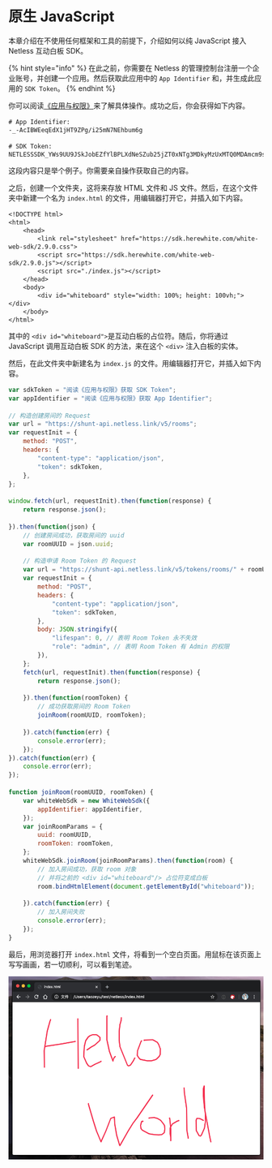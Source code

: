 # 原生 JavaScript

本章介绍在不使用任何框架和工具的前提下，介绍如何以纯 JavaScript 接入 Netless 互动白板 SDK。

{% hint style="info" %}
在此之前，你需要在 Netless 的管理控制台注册一个企业账号，并创建一个应用。然后获取此应用中的 `App Identifier` 和，并生成此应用的 `SDK Token`。
{% endhint %}

你可以阅读[《应用与权限》](https://developer.netless.group/documents/guan-li-kong-zhi-tai/applications-and-authority)来了解具体操作。成功之后，你会获得如下内容。

```text
# App Identifier:
-_-AcIBWEeqEdX1jHT9ZPg/i25mN7NEhbum6g

# SDK Token:
NETLESSSDK_YWs9UU9JSkJobEZfYlBPLXdNeSZub25jZT0xNTg3MDkyMzUxMTQ0MDAmcm9sZT0wJnNpZz1mYmUzOTI3MjhkZmVhNTc4MzllZTdhNWQ3N2RhZjdjNjkyZmUwNzk1Y2M2MGFhMzE1Y2YxZDY1YmMxODkxNmRi
```

这段内容只是举个例子。你需要亲自操作获取自己的内容。

之后，创建一个文件夹，这将来存放 HTML 文件和 JS 文件。然后，在这个文件夹中新建一个名为 `index.html` 的文件，用编辑器打开它，并插入如下内容。

```markup
<!DOCTYPE html>
<html>
    <head>
        <link rel="stylesheet" href="https://sdk.herewhite.com/white-web-sdk/2.9.0.css">
        <script src="https://sdk.herewhite.com/white-web-sdk/2.9.0.js"></script>
        <script src="./index.js"></script>
    </head>
    <body>
        <div id="whiteboard" style="width: 100%; height: 100vh;"></div>
    </body>
</html>
```

其中的 `<div id="whiteboard">`是互动白板的占位符。随后，你将通过 JavaScript 调用互动白板 SDK 的方法，来在这个 `<div>` 注入白板的实体。

然后，在此文件夹中新建名为 `index.js` 的文件。用编辑器打开它，并插入如下内容。

```javascript
var sdkToken = "阅读《应用与权限》获取 SDK Token";
var appIdentifier = "阅读《应用与权限》获取 App Identifier";

// 构造创建房间的 Request
var url = "https://shunt-api.netless.link/v5/rooms";
var requestInit = {
    method: "POST",
    headers: {
        "content-type": "application/json",
        "token": sdkToken,
    },
};

window.fetch(url, requestInit).then(function(response) {
    return response.json();

}).then(function(json) {
    // 创建房间成功，获取房间的 uuid
    var roomUUID = json.uuid;

    // 构造申请 Room Token 的 Request
    var url = "https://shunt-api.netless.link/v5/tokens/rooms/" + roomUUID;
    var requestInit = {
        method: "POST",
        headers: {
            "content-type": "application/json",
            "token": sdkToken,
        },
        body: JSON.stringify({
            "lifespan": 0, // 表明 Room Token 永不失效
            "role": "admin", // 表明 Room Token 有 Admin 的权限
        }),
    };
    fetch(url, requestInit).then(function(response) {
        return response.json();

    }).then(function(roomToken) {
        // 成功获取房间的 Room Token
        joinRoom(roomUUID, roomToken);

    }).catch(function(err) {
        console.error(err);
    });
}).catch(function(err) {
    console.error(err);
});

function joinRoom(roomUUID, roomToken) {
    var whiteWebSdk = new WhiteWebSdk({
        appIdentifier: appIdentifier,
    });
    var joinRoomParams = {
        uuid: roomUUID,
        roomToken: roomToken,
    };
    whiteWebSdk.joinRoom(joinRoomParams).then(function(room) {
        // 加入房间成功，获取 room 对象
        // 并将之前的 <div id="whiteboard"/> 占位符变成白板
        room.bindHtmlElement(document.getElementById("whiteboard"));

    }).catch(function(err) {
        // 加入房间失败
        console.error(err);
    });
}
```

最后，用浏览器打开 `index.html` 文件，将看到一个空白页面。用鼠标在该页面上写写画画，若一切顺利，可以看到笔迹。

![Netless &#x4E92;&#x52A8;&#x767D;&#x677F;&#x5728;&#x6D4F;&#x89C8;&#x5668;&#x4E0A;&#x7684;&#x6A21;&#x6837;](../.gitbook/assets/jie-ping-20200526-16.38.10.png)

